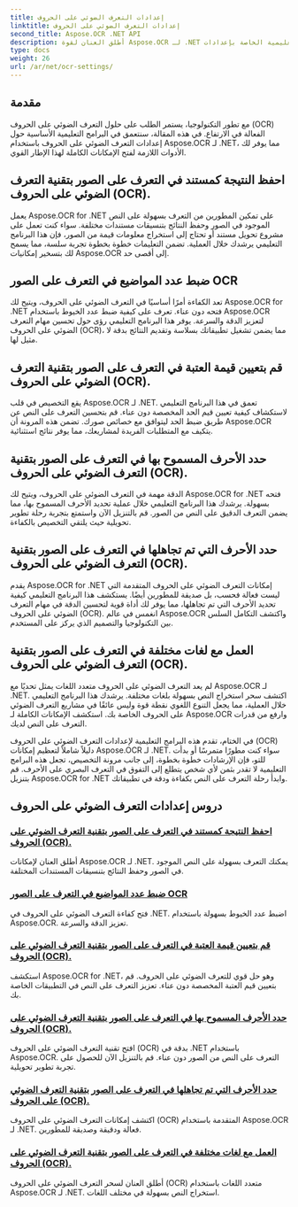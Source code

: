 ```yaml
---
title: إعدادات التعرف الضوئي على الحروف
linktitle: إعدادات التعرف الضوئي على الحروف
second_title: Aspose.OCR .NET API
description: أطلق العنان لقوة Aspose.OCR لـ .NET من خلال البرامج التعليمية الخاصة بإعدادات OCR. تعلم كيفية تحسين الدقة والسرعة والتخصيص للتعرف على النص في الصور.
type: docs
weight: 26
url: /ar/net/ocr-settings/
---
```


## مقدمة

مع تطور التكنولوجيا، يستمر الطلب على حلول التعرف الضوئي على الحروف (OCR) الفعالة في الارتفاع. في هذه المقالة، سنتعمق في البرامج التعليمية الأساسية حول إعدادات التعرف الضوئي على الحروف باستخدام Aspose.OCR لـ .NET، مما يوفر لك الأدوات اللازمة لفتح الإمكانات الكاملة لهذا الإطار القوي.

## احفظ النتيجة كمستند في التعرف على الصور بتقنية التعرف الضوئي على الحروف (OCR).

يعمل Aspose.OCR for .NET على تمكين المطورين من التعرف بسهولة على النص الموجود في الصور وحفظ النتائج بتنسيقات مستندات مختلفة. سواء كنت تعمل على مشروع تحويل مستند أو تحتاج إلى استخراج معلومات قيمة من الصور، فإن هذا البرنامج التعليمي يرشدك خلال العملية. تضمن التعليمات خطوة بخطوة تجربة سلسة، مما يسمح لك بتسخير إمكانيات Aspose.OCR إلى أقصى حد.

## ضبط عدد المواضيع في التعرف على الصور OCR

تعد الكفاءة أمرًا أساسيًا في التعرف الضوئي على الحروف، ويتيح لك Aspose.OCR for .NET فتحه دون عناء. تعرف على كيفية ضبط عدد الخيوط باستخدام Aspose.OCR لتعزيز الدقة والسرعة. يوفر هذا البرنامج التعليمي رؤى حول تحسين مهام التعرف الضوئي على الحروف (OCR)، مما يضمن تشغيل تطبيقاتك بسلاسة وتقديم النتائج بدقة لا مثيل لها.

## قم بتعيين قيمة العتبة في التعرف على الصور بتقنية التعرف الضوئي على الحروف (OCR).

يقع التخصيص في قلب Aspose.OCR لـ .NET. تعمق في هذا البرنامج التعليمي لاستكشاف كيفية تعيين قيم الحد المخصصة دون عناء. قم بتحسين التعرف على النص عن طريق ضبط الحد ليتوافق مع خصائص صورك. تضمن هذه المرونة أن Aspose.OCR يتكيف مع المتطلبات الفريدة لمشاريعك، مما يوفر نتائج استثنائية.

## حدد الأحرف المسموح بها في التعرف على الصور بتقنية التعرف الضوئي على الحروف (OCR).

الدقة مهمة في التعرف الضوئي على الحروف، ويتيح لك Aspose.OCR for .NET فتحه بسهولة. يرشدك هذا البرنامج التعليمي خلال عملية تحديد الأحرف المسموح بها، مما يضمن التعرف الدقيق على النص من الصور. قم بالتنزيل الآن واستمتع بتجربة رحلة تطوير تحويلية حيث يلتقي التخصيص بالكفاءة.

## حدد الأحرف التي تم تجاهلها في التعرف على الصور بتقنية التعرف الضوئي على الحروف (OCR).

يقدم Aspose.OCR for .NET إمكانات التعرف الضوئي على الحروف المتقدمة التي ليست فعالة فحسب، بل صديقة للمطورين أيضًا. يستكشف هذا البرنامج التعليمي كيفية تحديد الأحرف التي تم تجاهلها، مما يوفر لك أداة قوية لتحسين الدقة في مهام التعرف الضوئي على الحروف (OCR). انغمس في عالم Aspose.OCR واكتشف التكامل السلس بين التكنولوجيا والتصميم الذي يركز على المستخدم.

## العمل مع لغات مختلفة في التعرف على الصور بتقنية التعرف الضوئي على الحروف (OCR).

لم يعد التعرف الضوئي على الحروف متعدد اللغات يمثل تحديًا مع Aspose.OCR لـ .NET. اكتشف سحر استخراج النص بسهولة بلغات مختلفة. يرشدك هذا البرنامج التعليمي خلال العملية، مما يجعل التنوع اللغوي نقطة قوة وليس عائقًا في مشاريع التعرف الضوئي على الحروف الخاصة بك. استكشف الإمكانات الكاملة لـ Aspose.OCR وارفع من قدرات التعرف على النص لديك.

في الختام، تقدم هذه البرامج التعليمية لإعدادات التعرف الضوئي على الحروف (OCR) دليلاً شاملاً لتعظيم إمكانات Aspose.OCR لـ .NET. سواء كنت مطورًا متمرسًا أو بدأت للتو، فإن الإرشادات خطوة بخطوة، إلى جانب مرونة التخصيص، تجعل هذه البرامج التعليمية لا تقدر بثمن لأي شخص يتطلع إلى التفوق في التعرف البصري على الأحرف. قم بتنزيل Aspose.OCR for .NET وابدأ رحلة التعرف على النص بكفاءة ودقة في تطبيقاتك.
## دروس إعدادات التعرف الضوئي على الحروف
### [احفظ النتيجة كمستند في التعرف على الصور بتقنية التعرف الضوئي على الحروف (OCR).](./save-result-as-document/)
أطلق العنان لإمكانات Aspose.OCR لـ .NET. يمكنك التعرف بسهولة على النص الموجود في الصور وحفظ النتائج بتنسيقات المستندات المختلفة.
### [ضبط عدد المواضيع في التعرف على الصور OCR](./set-threads-count/)
فتح كفاءة التعرف الضوئي على الحروف في .NET. اضبط عدد الخيوط بسهولة باستخدام Aspose.OCR. تعزيز الدقة والسرعة.
### [قم بتعيين قيمة العتبة في التعرف على الصور بتقنية التعرف الضوئي على الحروف (OCR).](./set-threshold-value/)
استكشف Aspose.OCR for .NET، وهو حل قوي للتعرف الضوئي على الحروف. قم بتعيين قيم العتبة المخصصة دون عناء. تعزيز التعرف على النص في التطبيقات الخاصة بك.
### [حدد الأحرف المسموح بها في التعرف على الصور بتقنية التعرف الضوئي على الحروف (OCR).](./specify-allowed-characters/)
افتح تقنية التعرف الضوئي على الحروف (OCR) بدقة في .NET باستخدام Aspose.OCR. التعرف على النص من الصور دون عناء. قم بالتنزيل الآن للحصول على تجربة تطوير تحويلية.
### [حدد الأحرف التي تم تجاهلها في التعرف على الصور بتقنية التعرف الضوئي على الحروف (OCR).](./specify-ignored-characters/)
اكتشف إمكانات التعرف الضوئي على الحروف (OCR) المتقدمة باستخدام Aspose.OCR لـ .NET. فعالة ودقيقة وصديقة للمطورين.
### [العمل مع لغات مختلفة في التعرف على الصور بتقنية التعرف الضوئي على الحروف (OCR).](./working-with-different-languages/)
أطلق العنان لسحر التعرف الضوئي على الحروف (OCR) متعدد اللغات باستخدام Aspose.OCR لـ .NET. استخراج النص بسهولة في مختلف اللغات.